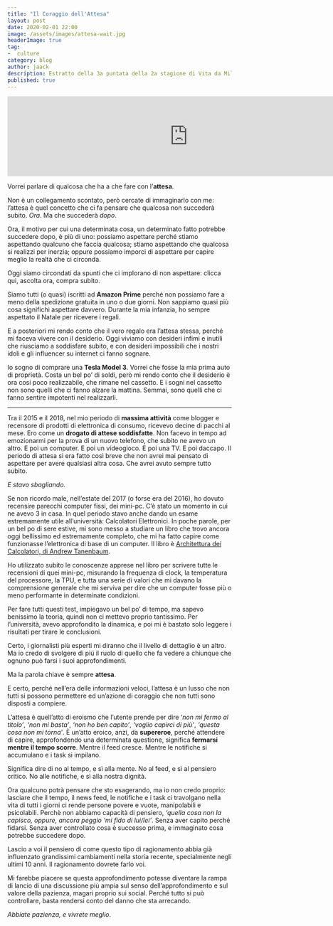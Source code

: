 ```yaml
---
title: "Il Coraggio dell'Attesa"
layout: post
date: 2020-02-01 22:00
image: /assets/images/attesa-wait.jpg
headerImage: true
tag:
-  culture
category: blog
author: jaack
description: Estratto della 3a puntata della 2a stagione di Vita da Millennial
published: true
---
```

<iframe src="https://anchor.fm/jaack/embed/episodes/Il-Coraggio-dellAttesa-eaj2nu" height="180px" width="810px" frameborder="0" scrolling="no"></iframe>

Vorrei parlare di qualcosa che ha a che fare con l’**attesa**.

Non è un collegamento scontato, però cercate di immaginarlo con me: l’attesa è quel concetto che ci fa pensare che qualcosa non succederà subito. *Ora*. Ma che succederà *dopo*.

Ora, il motivo per cui una determinata cosa, un determinato fatto potrebbe succedere dopo, è più di uno: possiamo aspettare perché stiamo aspettando qualcuno che faccia qualcosa; stiamo aspettando che qualcosa si realizzi per inerzia; oppure possiamo imporci di aspettare per capire meglio la realtà che ci circonda.

Oggi siamo circondati da spunti che ci implorano di non aspettare: clicca qui, ascolta ora, compra subito.

Siamo tutti (o quasi) iscritti ad **Amazon Prime** perché non possiamo fare a meno della spedizione gratuita in uno o due giorni. Non sappiamo quasi più cosa significhi aspettare davvero. Durante la mia infanzia, ho sempre aspettato il Natale per ricevere i regali.

E a posteriori mi rendo conto che il vero regalo era l’attesa stessa, perché mi faceva vivere con il desiderio.
Oggi viviamo con desideri infimi e inutili che riusciamo a soddisfare subito, e con desideri impossibili che i nostri idoli e gli influencer su internet ci fanno sognare.

Io sogno di comprare una **Tesla Model 3**. Vorrei che fosse la mia prima auto di proprietà. Costa un bel po’ di soldi, però mi rendo conto che il desiderio è ora cosi poco realizzabile, che rimane nel cassetto. E i sogni nel cassetto non sono quelli che ci fanno alzare la mattina. Semmai, sono quelli che ci fanno sentire impotenti nel realizzarli.

---

Tra il 2015 e il 2018, nel mio periodo di **massima attività** come blogger e recensore di prodotti di elettronica di consumo, ricevevo decine di pacchi al mese. Ero come un **drogato di attese soddisfatte**. Non facevo in tempo ad emozionarmi per la prova di un nuovo telefono, che subito ne avevo un altro. E poi un computer. E poi un videogioco. E poi una TV. E poi daccapo.
Il periodo di attesa si era fatto così breve che non avrei mai pensato di aspettare per avere qualsiasi altra cosa. Che avrei avuto sempre tutto subito.

*E stavo sbagliando.*

Se non ricordo male, nell’estate del 2017 (o forse era del 2016), ho dovuto recensire parecchi computer fissi, dei mini-pc. C’è stato un momento in cui ne avevo 3 in casa. In quel periodo stavo anche dando un esame estremamente utile all’università: Calcolatori Elettronici.
In poche parole, per un bel po di sere estive, mi sono messo a studiare un libro che trovo ancora oggi bellissimo ed estremamente completo, che mi ha fatto capire come funzionasse l’elettronica di base di un computer. Il libro è [Architettura dei Calcolatori, di Andrew Tanenbaum](https://amzn.to/2vKpnzD).

Ho utilizzato subito le conoscenze apprese nel libro per scrivere tutte le recensioni di quei mini-pc, misurando la frequenza di clock, la temperatura del processore, la TPU, e tutta una serie di valori che mi davano la comprensione generale che mi serviva per dire che un computer fosse più o meno performante in determinate condizioni.

Per fare tutti questi test, impiegavo un bel po’ di tempo, ma sapevo benissimo la teoria, quindi non ci mettevo proprio tantissimo. Per l’università, avevo approfondito la dinamica, e poi mi è bastato solo leggere i risultati per tirare le conclusioni.

Certo, i giornalisti più esperti mi diranno che il livello di dettaglio è un altro. Ma io credo di svolgere di più il ruolo di quello che fa vedere a chiunque che ognuno può farsi i suoi approfondimenti.

Ma la parola chiave è sempre **attesa**.

E certo, perché nell’era delle informazioni veloci, l’attesa è un lusso che non tutti si possono permettere ed un’azione di coraggio che non tutti sono disposti a compiere.

L’attesa è quell’atto di eroismo che l’utente prende per dire ‘*non mi fermo al titolo’*, *‘non mi basta’*, *‘non ho ben capito’*, *‘voglio capirci di più’*, *‘questa cosa non mi torna’*. È un’atto eroico, anzi, da **supereroe**, perché attendere di capire, approfondendo una determinata questione, significa **fermarsi mentre il tempo scorre**. Mentre il feed cresce. Mentre le notifiche si accumulano e i task si impilano.

Significa dire di no al tempo, e sì alla mente. No al feed, e sì al pensiero critico. No alle notifiche, e sì alla nostra dignità.

Ora qualcuno potrà pensare che sto esagerando, ma io non credo proprio: lasciare che il tempo, il news feed, le notifiche e i task ci travolgano nella vita di tutti i giorni ci rende persone povere e vuote, manipolabili e psicolabili. Perchè non abbiamo capacità di pensiero, *‘quella cosa non la capisco, oppure, ancora peggio ‘mi fido di lui/lei’*. Senza aver capito perché fidarsi. Senza aver controllato cosa è successo prima, e immaginato cosa potrebbe succedere dopo.

Lascio a voi il pensiero di come questo tipo di ragionamento abbia già influenzato grandissimi cambiamenti nella storia recente, specialmente negli ultimi 10 anni. Il ragionamento dovrete farlo voi.

Mi farebbe piacere se questa approfondimento potesse diventare la rampa di lancio di una discussione più ampia sul senso dell’approfondimento e sul valore della pazienza, magari proprio sui social. Perché tutto si può controllare, basta rendersi conto del danno che sta arrecando.

*Abbiate pazienza, e vivrete meglio*.

